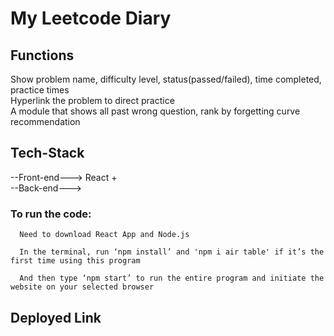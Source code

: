 # My Leetcode Diary



## Functions

Show problem name, difficulty level, status(passed/failed), time completed, practice times <br/>
Hyperlink the problem to direct practice <br/>
A module that shows all past wrong question, rank by forgetting curve recommendation <br/>


## Tech-Stack

--Front-end--->  React + <br/>
--Back-end---> <br/>

### To run the code:

      Need to download React App and Node.js
      
      In the terminal, run ‘npm install’ and 'npm i air table' if it’s the first time using this program
      
      And then type ‘npm start’ to run the entire program and initiate the website on your selected browser
      
## Deployed Link
